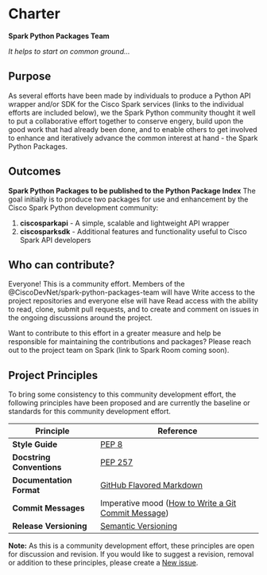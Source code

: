 # Charter
**Spark Python Packages Team**


_It helps to start on common ground..._
 
## Purpose
As several efforts have been made by individuals to produce a Python API wrapper and/or SDK for the Cisco Spark services (links to the individual efforts are included below), we the Spark Python community thought it well to put a collaborative effort together to conserve engery, build upon the good work that had already been done, and to enable others to get involved to enhance and iteratively advance the common interest at hand - the Spark Python Packages.

## Outcomes
**Spark Python Packages to be published to the Python Package Index**
The goal initially is to produce two packages for use and enhancement by the Cisco Spark Python development community:

  1. **ciscosparkapi** - A simple, scalable and lightweight API wrapper
  2. **ciscosparksdk** - Additional features and functionality useful to Cisco Spark API developers

## Who can contribute?
Everyone!  This is a community effort.  Members of the @CiscoDevNet/spark-python-packages-team will have Write access to the project repositories and everyone else will have Read access with the ability to read, clone, submit pull requests, and to create and comment on issues in the ongoing discussions around the project.

Want to contribute to this effort in a greater measure and help be responsible for maintaining the contributions and packages?  Please reach out to the project team on Spark (link to Spark Room coming soon).

## Project Principles
To bring some consistency to this community development effort, the following principles have been proposed and are currently the baseline or standards for this community development effort.

| Principle                 | Reference |
| ------------------------- | --------- |
| **Style Guide**           | [PEP 8](https://www.python.org/dev/peps/pep-0008/#package-and-module-names) |
| **Docstring Conventions** | [PEP 257](https://www.python.org/dev/peps/pep-0257/) |
| **Documentation Format**  | [GitHub Flavored Markdown](https://help.github.com/articles/basic-writing-and-formatting-syntax/) |
| **Commit Messages**       | Imperative mood ([How to Write a Git Commit Message](http://chris.beams.io/posts/git-commit/)) |
| **Release Versioning**    | [Semantic Versioning](http://semver.org/) |

**Note:**  As this is a community development effort, these principles are open for discussion and revision.  If you would like to suggest a revision, removal or addition to these principles, please create a [New issue](https://github.com/CiscoDevNet/spark-python-packages-team/issues).
 

